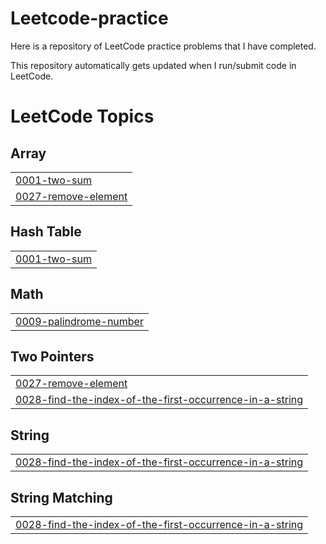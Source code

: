 # Leetcode-practice
Here is a repository of LeetCode practice problems that I have completed. 

This repository automatically gets updated when I run/submit code in LeetCode.

<!---LeetCode Topics Start-->
# LeetCode Topics
## Array
|  |
| ------- |
| [0001-two-sum](https://github.com/fkhan613/Leetcode-practice/tree/master/0001-two-sum) |
| [0027-remove-element](https://github.com/fkhan613/Leetcode-practice/tree/master/0027-remove-element) |
## Hash Table
|  |
| ------- |
| [0001-two-sum](https://github.com/fkhan613/Leetcode-practice/tree/master/0001-two-sum) |
## Math
|  |
| ------- |
| [0009-palindrome-number](https://github.com/fkhan613/Leetcode-practice/tree/master/0009-palindrome-number) |
## Two Pointers
|  |
| ------- |
| [0027-remove-element](https://github.com/fkhan613/Leetcode-practice/tree/master/0027-remove-element) |
| [0028-find-the-index-of-the-first-occurrence-in-a-string](https://github.com/fkhan613/Leetcode-practice/tree/master/0028-find-the-index-of-the-first-occurrence-in-a-string) |
## String
|  |
| ------- |
| [0028-find-the-index-of-the-first-occurrence-in-a-string](https://github.com/fkhan613/Leetcode-practice/tree/master/0028-find-the-index-of-the-first-occurrence-in-a-string) |
## String Matching
|  |
| ------- |
| [0028-find-the-index-of-the-first-occurrence-in-a-string](https://github.com/fkhan613/Leetcode-practice/tree/master/0028-find-the-index-of-the-first-occurrence-in-a-string) |
<!---LeetCode Topics End-->